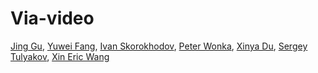 # Via-video

[Jing Gu](https://g-jing.github.io/), [Yuwei Fang](https://yuwfan.github.io/), [Ivan Skorokhodov](https://universome.github.io/), [Peter Wonka](https://peterwonka.net/), [Xinya Du](https://xinyadu.github.io/), [Sergey Tulyakov](http://www.stulyakov.com/), [Xin Eric Wang](https://eric-xw.github.io/)
